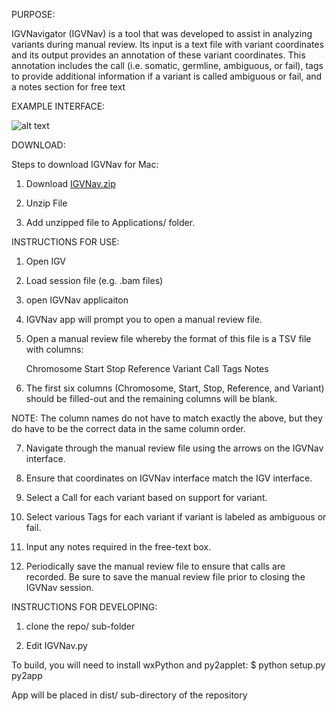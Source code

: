 PURPOSE:

IGVNavigator (IGVNav) is a tool that was developed to assist in analyzing 
variants during manual review. Its input is a text file with variant 
coordinates and its output provides an annotation of these variant 
coordinates. This annotation includes the call (i.e. somatic, germline, 
ambiguous, or fail), tags to provide additional information if a variant 
is called ambiguous or fail, and a notes section for free text

EXAMPLE INTERFACE:

![alt text](https://github.com/griffithlab/igvnav/blob/master/IGVNav_interface.png)


DOWNLOAD:

Steps to download IGVNav for Mac:

1) Download [IGVNav.zip](https://github.com/griffithlab/igvnav/raw/master/dist/IGVNav.zip)

2) Unzip File

3) Add unzipped file to Applications/ folder.



INSTRUCTIONS FOR USE:

1) Open IGV

2) Load session file (e.g. .bam files)

3) open IGVNav applicaiton 

4) IGVNav app will prompt you to open a manual review file.

5) Open a manual review file whereby the format of this file
is a TSV file with columns:
   
   Chromosome   Start   Stop   Reference   Variant   Call   Tags   Notes

6) The first six columns (Chromosome, Start, Stop, Reference, and Variant)
should be filled-out and the remaining columns will be blank.

NOTE: The column names do not have to match exactly the above, but they do
have to be the correct data in the same column order.

7) Navigate through the manual review file using the arrows on the 
IGVNav interface.

8) Ensure that coordinates on IGVNav interface match the IGV interface.

9) Select a Call for each variant based on support for variant.

10) Select various Tags for each variant if variant is labeled
as ambiguous or fail.

11) Input any notes required in the free-text box.

12) Periodically save the manual review file to ensure that calls
are recorded. Be sure to save the manual review file prior to closing
the IGVNav session.



INSTRUCTIONS FOR DEVELOPING:

1) clone the repo/ sub-folder

2) Edit IGVNav.py

To build, you will need to install wxPython and py2applet:
$ python setup.py py2app

App will be placed in dist/ sub-directory of the repository
